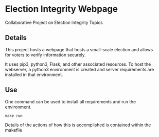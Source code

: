 # Election Integrity Webpage
Collaborative Project on Election Integrity Topics

## Details
This project hosts a webpage that hosts a small-scale election
and allows for voters to verify information securely. 

It uses pip3, python3, Flask, and other associated resources.
To host the webserver, a python3 environment is created and server
requirements are installed in that environment. 
## Use
One command can be used to install all requirements and run the environment.

```
make run
```

Details of the actions of how this is accomplished is contained within the makefile
